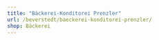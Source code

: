 ```yaml
---
title: "Bäckerei-Konditorei Prenzler"
url: /beverstedt/baeckerei-konditorei-prenzler/
shop: Bäckerei
---
```

